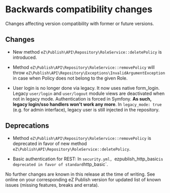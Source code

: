 # Backwards compatibility changes

Changes affecting version compatibility with former or future versions.

## Changes

* New method `eZ\Publish\API\Repository\RoleService::deletePolicy` is introduced.

* Method `eZ\Publish\API\Repository\RoleService::removePolicy` will throw
  `eZ\Publish\API\Repository\Exceptions\InvalidArgumentException` in case when
  Policy does not belong to the given Role.

* User login is no longer done via legacy. It now uses native form_login.
  Legacy `user/login` and `user/logout` module views are deactivated when not in legacy mode.
  Authentication is forced in Symfony. **As such, legacy login/sso handlers won't work any more**.
  In `legacy_mode: true` (e.g. for admin interface), legacy user is still injected in the repository.

## Deprecations

* Method `eZ\Publish\API\Repository\RoleService::removePolicy` is deprecated in
  favor of new method `eZ\Publish\API\Repository\RoleService::deletePolicy`.

* Basic authentication for REST: In `security.yml, `ezpublish_http_basic` is deprecated in
  favor of standard `http_basic`.

No further changes are known in this release at the time of writing.
See online on your corresponding eZ Publish version for
updated list of known issues (missing features, breaks and errata).
